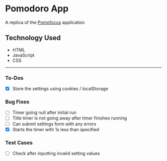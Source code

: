 # Pomodoro App

A replica of the [Pomofocus](https://pomofocus.io/) application

## Technology Used

- HTML
- JavaScript
- CSS

---

### To-Dos

- [x] Store the settings using cookies / localStorage

### Bug Fixes

- [ ] Timer going null after initial run
- [ ] Title timer is not going away after timer finishes running
- [ ] Can submit settings form with any errors
- [x] Starts the timer with 1s less than specified

### Test Cases

- [ ] Check after inputting invalid setting values
